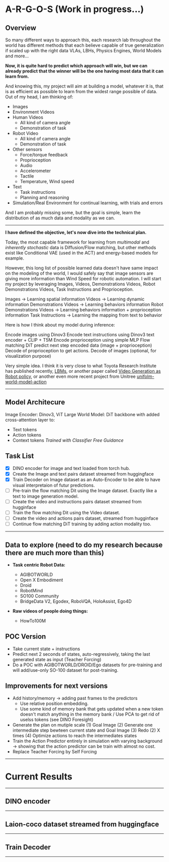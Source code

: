 # A-R-G-O-S (Work in progress...)

## Overview

So many different ways to approach this, each research lab throughout the world has different methods that each believe capable of true generalization if scaled up with the right data VLAs, LBHs, Physics Engines, World Models and more...

**Now, it is quite hard to predict which approach will win, but we can already predict that the winner will be the one having most data that it can learn from.**

And knowing this, my project will aim at building a model, whatever it is, that is as efficient as possible to learn from the widest range possible of data.
Out of my head, I am thinking of:
- Images
- Environment Videos
- Human Videos
    - All kind of camera angle
    - Demonstration of task
- Robot Video
    - All kind of camera angle
    - Demonstration of task
- Other sensors
    - Force/torque feedback
    - Proprioception
    - Audio
    - Accelerometer
    - Tactile
    - Temperature, Wind speed
- Text
    - Task instructions
    - Planning and reasoning
- Simulation/Real Environment for continual learning, with trials and errors

And I am probably missing some, but the goal is simple, learn the distribution of as much data and modality as we can.

---

**I have defined the objective, let's now dive into the technical plan.**

Today, the most capable framework for learning from *multimodal* and *inherently stochastic* data is Diffusion/Flow matching, but other methods exist like Conditional VAE (used in the ACT) and energy-based models for example.

However, this long list of possible learned data doesn't have same impact on the modeling of the world, I would safely say that image sensors are giving more information than Wind Speed for robotic automation.
I will start my project by leveraging Images, Videos, Demonstrations Videos, Robot Demonstrations Videos, Task Instructions and Proprioception.

Images -> Learning spatial information
Videos -> Learning dynamic information
Demonstrations Videos -> Learning behaviors information
Robot Demonstrations Videos -> Learning behaviors information + proprioception information
Task Instructions -> Learning the mapping from text to behavior

Here is how I think about my model during inference:

Encode images using Dinov3
Encode text instructions using Dinov3 text encoder + CLIP + T5M
Encode proprioception using simple MLP
Flow matching DiT predict next step encoded data (image + proprioception)
Decode of proprioception to get actions.
Decode of images (optional, for visualization purpose)

Very simple idea. I think it is very close to what Toyota Research Institute has published recently, [LBMs](https://arxiv.org/pdf/2504.02792), or another paper called [Video Generation as Robot policy](https://arxiv.org/pdf/2508.00795), or another even more recent project from Unitree [unifolm-world-model-action](https://github.com/unitreerobotics/unifolm-world-model-action/tree/main)

---

## Model Architecure
Image Encoder: Dinov3, ViT Large
World Model: DiT backbone with added cross-attention layer to:
- Text tokens
- Action tokens
- Context tokens
*Trained with Classifier Free Guidance*

## Task List
- [x] DINO encoder for image and text loaded from torch hub.
- [x] Create the Image and text pairs dataset streamed from huggingface
- [x] Train Decoder on Image dataset as an Auto-Encoder to be able to have visual interpretaion of futur predictions.
- [ ] Pre-train the flow matching Dit using the Image dataset. Exactly like a text to image generation model.
- [ ] Create the video and instructions pairs dataset streamed from hugginface
- [ ] Train the flow matching Dit using the Video dataset.
- [ ] Create the video and actions pairs dataset, streamed from hugginface
- [ ] Continue flow matching DiT training by adding action modality too.

---

## Data to explore (need to do my research because there are much more than this)
- **Task centric Robot Data:**
    - AGIBOTWORLD
    - Open X Embodiment
    - Droid
    - RobotMind
    - SO100 Community
    - BridgeData V2, Egodex, RoboVQA, HoloAssist, Ego4D

- **Raw videos of people doing things:**
    - HowTo100M

## POC Version
- Take current state + instructions
- Predict next 2 seconds of states, auto-regressively, taking the last generated state as input (Teacher Forcing)
- Do a POC with AGIBOTWORLD/DROID/Ego datasets for pre-training and will add/use-only SO-100 dataset for post-training.

## Improvements for next versions
- Add history/memory -> adding past frames to the predictors
    - Use relative position embedding.
    - Use some kind of memory bank that gets updated when a new token doesn't match anything in the memory bank / Use PCA to get rid of uselss tokens (see DINO Foresight)
- Generate the plan on mutiple scale
    (1) Goal Image
    (2) Generate one intermediate step bewteen current state and Goal Image
    (3) Redo (2) X times
    (4) Optimize actions to reach the intermediates states
- Train the Action Predictor entirely in simulation with varying background -> showing that the action predictor can be train with almost no cost.
- Replace Teacher Forcing by Self Forcing

---
# Current Results
---

## DINO encoder

---

## Laion-coco dataset streamed from huggingface

---

## Train Decoder 

---